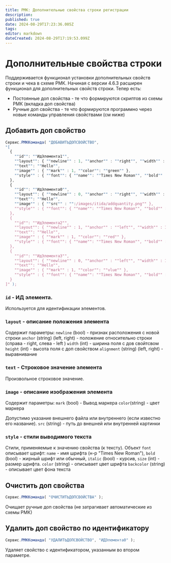 ```yaml
---
title: РМК: Дополнительные свойства строки регистрации
description: 
published: true
date: 2024-08-29T17:23:36.005Z
tags: 
editor: markdown
dateCreated: 2024-08-29T17:19:53.099Z
---
```


# Дополнительные свойства строки
Поддерживается функционал установки дополнительных свойств строки и чека в схеме РМК.
Начиная с версии 4.6.3 расширен функционал для дополнительных свойств строки.
Тепер есть:
- Постоянные доп свойства - те что формируются скриптов из схемы РМК (вкладка доп свойства)
- Ручные доп свойства - те что формируются программно через новые команды управления свойствами (см ниже)

## Добавить доп свойство

```js
Сервис.РМККоманда( "ДОБАВИТЬДОПСВОЙСТВО", 
"[
  {
    ""id"": ""ИдЭлемента1"",
    ""layout"": { ""newline"" : 1, ""anchor"" : ""right"", ""width"" : 150, ""height"" : 20, ""alignment"" : ""left"" },
    ""text"": ""Hello"",
    ""image"" : { ""mark"" : 1, ""color"": ""green"" },
    ""style"" : { ""font"": { ""name"": ""Times New Roman"", ""bold"" : 1, ""italic"": 1, ""size"": 15 }, ""color"": ""red"" }
  },
  {
    ""id"": ""ИдЭлемента0"",
    ""layout"": { ""newline"" : 0, ""anchor"" : ""right"", ""width"" : 150, ""height"" : 20, ""alignment"" : ""left"" },
    ""text"": ""Hello"",
    ""image"" : { ""src"" : "":/images/itida/addquantity.png"" },
    ""style"" : { ""font"": { ""name"": ""Times New Roman"", ""bold"" : 1, ""italic"": 1, ""size"": 15 }, ""color"": ""red"" }
  },
  {
    ""id"": ""ИдЭлемента2"",
    ""layout"": { ""newline"" : 1, ""anchor"" : ""left"", ""width"" : 150, ""height"" : 30, ""alignment"" : ""left"" },
    ""text"": ""Hello"",
    ""image"" : { ""mark"" : 1, ""color"": ""red"" },
    ""style"" : { ""font"": { ""name"": ""Times New Roman"", ""bold"" : 1, ""italic"": 1, ""size"": 15 }, ""color"": ""blue"" }
  },
  {
    ""id"": ""ИдЭлемента3"",
    ""layout"": { ""newline"" : 0, ""anchor"" : ""left"", ""width"" : 150, ""height"" : 30, ""alignment"" : ""left"" },
    ""text"": ""Hello"",
    ""image"" : { ""mark"" : 1, ""color"": ""vlue"" },
    ""style"" : { ""font"": { ""name"": ""Times New Roman"", ""bold"" : 1, ""italic"": 1, ""size"": 15 }, ""color"": ""yellow"" }
  }
]" );
```

### `id` - ИД элемента.
Используется для идентификации элементов. 

### `layout` - описание положения элемента
Содержит параметры:
`newline` (bool)	- признак расположения с новой строки
`anchor` (string) (left, right) - положение относительно строки (справа - right, слева - left )
`width` (int) - ширина поля с дов свойтсвом
`height` (int) - высота поля с доп свойством
`alignment` (string) (left, right) - выравнивание


### `text` - Строковое значение элемента
Произвольное строковое значение.

### `image` - описание изображения элемента
Содержит параметры:
`mark` (bool) - Вывод маркера
`color`(string) - цвет маркера

Допустимо указание внешнего файла или внутреннего (если известно его название).
`src` (string) - путь до внешней или внутренней картинки

### `style` - стили выводимого текста
Стили, применяемые к значению свойства (к тексту).
Объект `font` описывает шрифт: `name` - имя шрифта (н-р "Times New Roman"), `bold` (bool) - жирный шрифт или обычный, `italic` (bool) - курсив, `size` (int) - размер шрифта.
`color` (string) - описывает цвет шрифта
`backcolor` (string) - описывает цвет фона текста

## Очистить доп свойства

```js
Сервис.РМККоманда( "ОЧИСТИТЬДОПСВОЙСТВА" );
```

Очищает ручные доп свойства (не затрагивает автоматические из схемы РМК)

## Удалить доп свойство по идентификатору

```js
Сервис.РМККоманда( "УДАЛИТЬДОПСВОЙСТВО", "ИДЭлемента0" );
```

Удаляет свойство с идентификатором, указанным во втором параметре.
